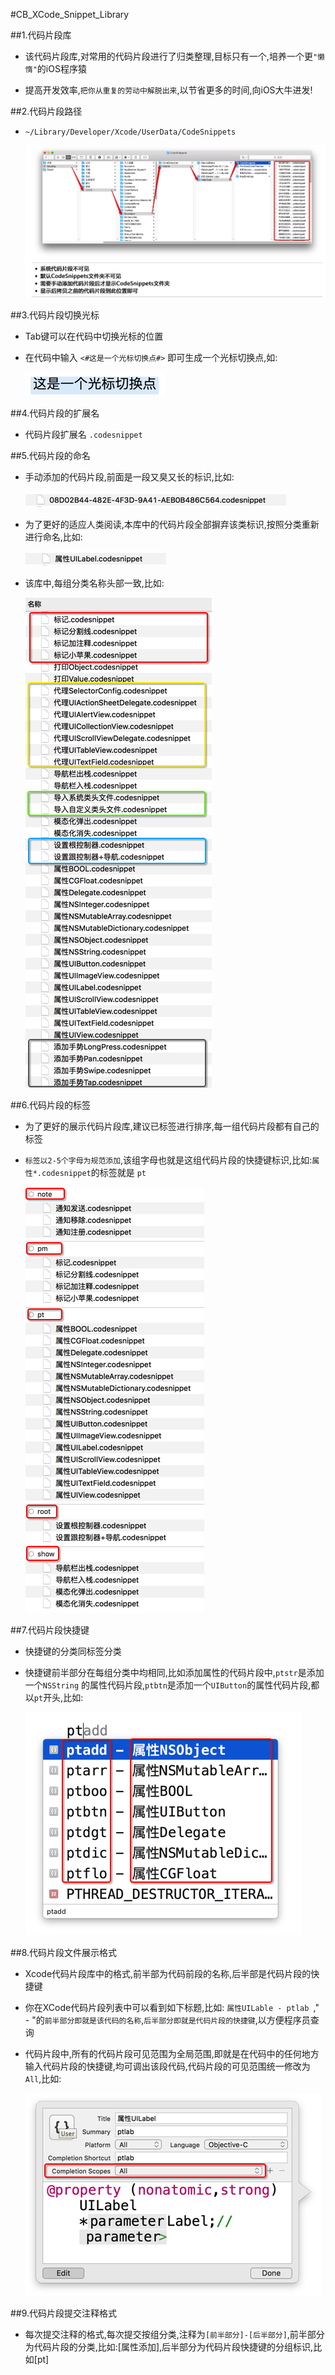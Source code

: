 #CB_XCode_Snippet_Library


##1.代码片段库 


* 该代码片段库,对常用的代码片段进行了归类整理,目标只有一个,培养一个更`"懒惰"`的iOS程序猿


* 提高开发效率,`把你从重复的劳动中解脱出来`,以节省更多的时间,向iOS大牛进发!
    


##2.代码片段路径


* `~/Library/Developer/Xcode/UserData/CodeSnippets` 

   ![CodeSnippet Floder Path](https://github.com/ChaoBo/CB_XCode_Snippet_Library/blob/master/CB_Code_Snippets_Images/%E4%BB%A3%E7%A0%81%E7%89%87%E6%AE%B5%E6%9C%AC%E5%9C%B0%E8%B7%AF%E5%BE%84.png?raw=true)



##3.代码片段切换光标


* Tab键可以在代码中切换光标的位置


* 在代码中输入 `<#这是一个光标切换点#>` 即可生成一个光标切换点,如:

	![image](https://github.com/ChaoBo/CB_XCode_Snippet_Library/blob/master/CB_Code_Snippets_Images/%E5%85%89%E6%A0%87%E6%9C%AA%E9%80%89%E4%B8%AD.png?raw=true)



##4.代码片段的扩展名


* 代码片段扩展名 `.codesnippet`




##5.代码片段的命名


* 手动添加的代码片段,前面是一段又臭又长的标识,比如:

	![image](https://github.com/ChaoBo/CB_XCode_Snippet_Library/blob/master/CB_Code_Snippets_Images/%E9%BB%98%E8%AE%A4%E5%90%8D%E7%A7%B0.png?raw=true)


* 为了更好的适应人类阅读,本库中的代码片段全部摒弃该类标识,按照分类重新进行命名,比如:

	![image](https://github.com/ChaoBo/CB_XCode_Snippet_Library/blob/master/CB_Code_Snippets_Images/%E6%9B%B4%E6%94%B9%E5%90%8D%E7%A7%B0.png?raw=true)


* 该库中,每组分类名称头部一致,比如:

	![image](https://github.com/ChaoBo/CB_XCode_Snippet_Library/blob/master/CB_Code_Snippets_Images/%E4%BB%A3%E7%A0%81%E7%89%87%E6%AE%B5%E5%88%86%E7%B1%BB%E5%88%97%E8%A1%A8.png?raw=true)



##6.代码片段的标签


* 为了更好的展示代码片段库,建议已标签进行排序,每一组代码片段都有自己的标签


* `标签以2-5个字母为规范添加`,该组字母也就是这组代码片段的快捷键标识,比如:`属性*.codesnippet`的标签就是 `pt`

	![image](https://github.com/ChaoBo/CB_XCode_Snippet_Library/blob/master/CB_Code_Snippets_Images/%E4%BB%A3%E7%A0%81%E7%89%87%E6%AE%B5%E6%A0%87%E7%AD%BE.png?raw=true)




##7.代码片段快捷键


* 快捷键的分类同标签分类


* 快捷键前半部分在每组分类中均相同,比如添加属性的代码片段中,`ptstr`是添加一个`NSString` 的属性代码片段,`ptbtn`是添加一个`UIButton`的属性代码片段,都以`pt`开头,比如:

	![image](https://github.com/ChaoBo/CB_XCode_Snippet_Library/blob/master/CB_Code_Snippets_Images/%E5%BF%AB%E6%8D%B7%E9%94%AE.png?raw=true)




##8.代码片段文件展示格式
* Xcode代码片段库中的格式,前半部为代码前段的名称,后半部是代码片段的快捷键

* 你在XCode代码片段列表中可以看到如下标题,比如: `属性UILable - ptlab `," - "的`前半部分即就是该代码的名称`,`后半部分即就是代码片段的快捷键`,以方便程序员查询

* 代码片段中,所有的代码片段可见范围为全局范围,即就是在代码中的任何地方输入代码片段的快捷键,均可调出该段代码,代码片段的可见范围统一修改为`All`,比如:

	![image](https://github.com/ChaoBo/CB_XCode_Snippet_Library/blob/master/CB_Code_Snippets_Images/%E4%BB%A3%E7%A0%81%E7%89%87%E6%AE%B5%E7%9A%84%E5%8F%AF%E8%A7%81%E8%8C%83%E5%9B%B4.png?raw=true)



##9.代码片段提交注释格式
* 每次提交注释的格式,每次提交按组分类,注释为`[前半部分]-[后半部分]`,前半部分为代码片段的分类,比如:[属性添加],后半部分为代码片段快捷键的分组标识,比如[pt]
    
        













